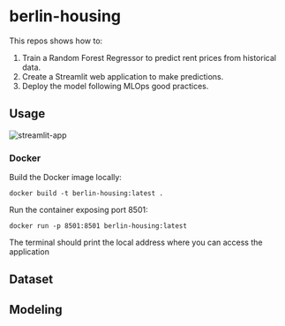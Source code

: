 # berlin-housing

This repos shows how to:
1. Train a Random Forest Regressor to predict rent prices from historical data.
2. Create a Streamlit web application to make predictions.
3. Deploy the model following MLOps good practices.

## Usage

![streamlit-app](https://user-images.githubusercontent.com/50741878/147391147-52f44eb1-6c9b-4cac-9d7a-749e27a34a0f.png)

### Docker

Build the Docker image locally:

```
docker build -t berlin-housing:latest .
```

Run the container exposing port 8501:

```
docker run -p 8501:8501 berlin-housing:latest
```

The terminal should print the local address where you can access the application

## Dataset


## Modeling
